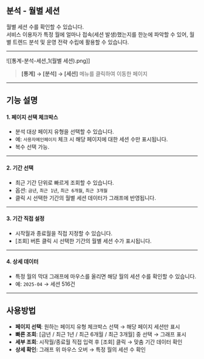 ## 분석 - 월별 세션

월별 세션 수를 확인할 수 있습니다.  
서비스 이용자가 특정 월에 얼마나 접속(세션 발생)했는지를 한눈에 파악할 수 있어, 월별 트렌드 분석 및 운영 전략 수립에 활용할 수 있습니다.  

***
![[통계-분석-세션_1(월별 세션).png]]

> **[통계] → [분석] → [세션]** 메뉴를 클릭하여 이동한 페이지  

***

## 기능 설명

#### 1. 페이지 선택 체크박스
- 분석 대상 페이지 유형을 선택할 수 있습니다.  
- 예: `사용자메인페이지` 체크 시 해당 페이지에 대한 세션 수만 표시됩니다.  
- 복수 선택 가능.  

***

#### 2. 기간 선택
- 최근 기간 단위로 빠르게 조회할 수 있습니다.  
- 옵션: `금년`, `최근 1년`, `최근 6개월`, `최근 3개월`  
- 클릭 시 선택한 기간의 월별 세션 데이터가 그래프에 반영됩니다.  

***

#### 3. 기간 직접 설정
- 시작월과 종료월을 직접 지정할 수 있습니다.  
- [조회] 버튼 클릭 시 선택한 기간의 월별 세션 수가 표시됩니다.  

***

#### 4. 상세 데이터
- 특정 월의 막대 그래프에 마우스를 올리면 해당 월의 세션 수를 확인할 수 있습니다.  
- 예: `2025-04` → 세션 516건  

***

## 사용방법

- **페이지 선택**: 원하는 페이지 유형 체크박스 선택 → 해당 페이지 세션만 표시  
- **빠른 조회**: [금년 / 최근 1년 / 최근 6개월 / 최근 3개월] 중 선택 → 그래프 표시  
- **세부 조회**: 시작월/종료월 직접 입력 후 [조회] 클릭 → 맞춤 기간 데이터 확인  
- **상세 확인**: 그래프 위 마우스 오버 → 특정 월의 세션 수 확인  
